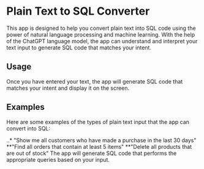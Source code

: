 # Plain Text to SQL Converter

This app is designed to help you convert plain text into SQL code using the power of natural language processing and machine learning. With the help of the ChatGPT language model, the app can understand and interpret your text input to generate SQL code that matches your intent.

## Usage

Once you have entered your text, the app will generate SQL code that matches your intent and display it on the screen.

## Examples

Here are some examples of the types of plain text input that the app can convert into SQL:

..* "Show me all customers who have made a purchase in the last 30 days"
**"Find all orders that contain at least 5 items"
**"Delete all products that are out of stock"
The app will generate SQL code that performs the appropriate queries based on your input.

